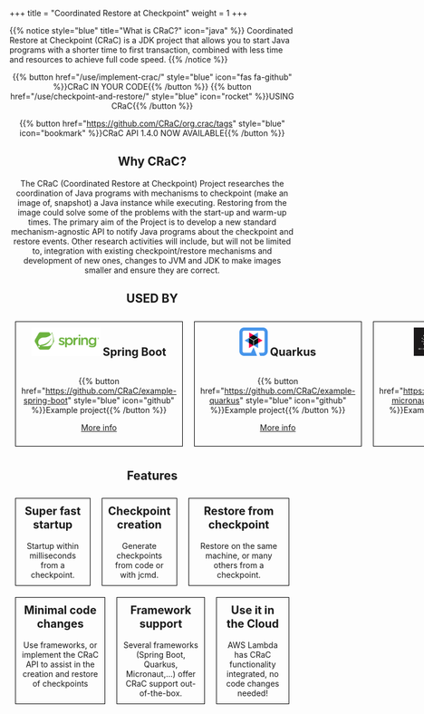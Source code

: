 +++
title = "Coordinated Restore at Checkpoint"
weight = 1
+++

{{% notice style="blue" title="What is CRaC?" icon="java" %}}
Coordinated Restore at Checkpoint (CRaC) is a JDK project that allows you to start Java programs with a shorter time to first transaction, combined with less time and resources to achieve full code speed.
{{% /notice %}}

<div style="text-align: center">

{{% button href="/use/implement-crac/" style="blue" icon="fas fa-github" %}}CRaC IN YOUR CODE{{% /button %}}
{{% button href="/use/checkpoint-and-restore/" style="blue" icon="rocket" %}}USING CRaC{{% /button %}}

{{% button href="https://github.com/CRaC/org.crac/tags" style="blue" icon="bookmark" %}}CRaC API 1.4.0 NOW AVAILABLE{{% /button %}}

## Why CRaC?

The CRaC (Coordinated Restore at Checkpoint) Project researches the coordination of Java programs with mechanisms to checkpoint (make an image of, snapshot) a Java instance while executing. Restoring from the image could solve some of the problems with the start-up and warm-up times. The primary aim of the Project is to develop a new standard mechanism-agnostic API to notify Java programs about the checkpoint and restore events. Other research activities will include, but will not be limited to, integration with existing checkpoint/restore mechanisms and development of new ones, changes to JVM and JDK to make images smaller and ensure they are correct.

## USED BY

<div style="display: flex; justify-content: space-between;">

<span style="border: solid 1px black; padding: 10px; margin: 10px; flex-grow: 1; text-align: center;">
<img src="/images/logo/spring.png" height="50px" />
<span style="font-weight: bold; font-size: 1.4em;">Spring Boot</span>
<br/><br/>

{{% button href="https://github.com/CRaC/example-spring-boot" style="blue" icon="github" %}}Example project{{% /button %}}

[More info](/frameworks/spring-boot/)

</span>

<span style="border: solid 1px black; padding: 10px; margin: 10px; flex-grow: 1; text-align: center;">
<img src="/images/logo/quarkus.svg" height="50px" />
<span style="font-weight: bold; font-size: 1.4em;">Quarkus</span>
<br/><br/>

{{% button href="https://github.com/CRaC/example-quarkus" style="blue" icon="github" %}}Example project{{% /button %}}

[More info](/frameworks/quarkus/)

</span>

<span style="border: solid 1px black; padding: 10px; margin: 10px; flex-grow: 1; text-align: center;">
<img src="/images/logo/micronaut.webp" height="50px" />
<span style="font-weight: bold; font-size: 1.4em;">Micronaut</span>
<br/><br/>

{{% button href="https://github.com/CRaC/example-micronaut" style="blue" icon="git" %}}Example project{{% /button %}}

[More info](/frameworks/micronaut/)

</span>

<span style="border: solid 1px black; padding: 10px; margin: 10px; flex-grow: 1; text-align: center;">
<img src="/images/logo/aws-lambda.webp" height="50px" />
<span style="font-weight: bold; font-size: 1.4em;">AWS Lambda</span>
<br/><br/>

{{% button href="https://github.com/CRaC/example-lambda" style="blue" icon="github" %}}Example project{{% /button %}}

[More info](/frameworks/aws-lambda/)

</span>
</div>

## Features

<div style="display: flex; justify-content: space-between;">

<span style="border: solid 1px black; padding: 10px; margin: 10px; flex-grow: 1; text-align: center;">
<span style="font-weight: bold; font-size: 1.4em;">Super fast startup</span>
<br/><br/>
Startup within milliseconds from a checkpoint.
</span>

<span style="border: solid 1px black; padding: 10px; margin: 10px; flex-grow: 1; text-align: center;">
<span style="font-weight: bold; font-size: 1.4em;">Checkpoint creation</span>
<br/><br/>
Generate checkpoints from code or with jcmd.
</span>

<span style="border: solid 1px black; padding: 10px; margin: 10px; flex-grow: 1; text-align: center;">
<span style="font-weight: bold; font-size: 1.4em;">Restore from checkpoint</span>
<br/><br/>
Restore on the same machine, or many others from a checkpoint.

</div>

<div style="display: flex; justify-content: space-between;">

<span style="border: solid 1px black; padding: 10px; margin: 10px; flex-grow: 1; text-align: center;">
<span style="font-weight: bold; font-size: 1.4em;">Minimal code changes</span>
<br/><br/>
Use frameworks, or implement the CRaC API to assist in the creation and restore of checkpoints
</span>

<span style="border: solid 1px black; padding: 10px; margin: 10px; flex-grow: 1; text-align: center;">
<span style="font-weight: bold; font-size: 1.4em;">Framework support</span>
<br/><br/>
Several frameworks (Spring Boot, Quarkus, Micronaut,...) offer CRaC support out-of-the-box.
</span>

<span style="border: solid 1px black; padding: 10px; margin: 10px; flex-grow: 1; text-align: center;">
<span style="font-weight: bold; font-size: 1.4em;">Use it in the Cloud</span>
<br/><br/>
AWS Lambda has CRaC functionality integrated, no code changes needed!
</span>

</div>

</div>